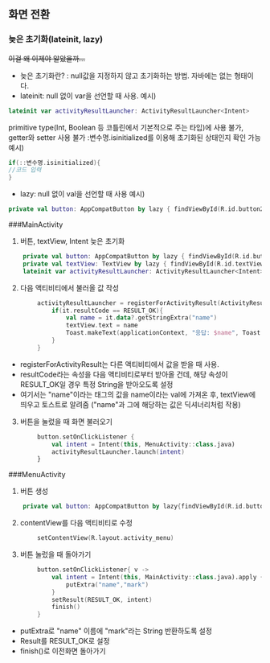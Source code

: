 ## 화면 전환

### 늦은 초기화(lateinit, lazy)
~~이걸 왜 이제야 알았을까...~~
- 늦은 초기화란? 
  : null값을 지정하지 않고 초기화하는 방법. 자바에는 없는 형태이다.
- lateinit: null 없이 var을 선언할 때 사용. 
예시)
```kotlin 
lateinit var activityResultLauncher: ActivityResultLauncher<Intent>
```  
  primitive type(Int, Boolean 등 코틀린에서 기본적으로 주는 타입)에 사용 불가, getter와 setter 사용 불가
  :변수명.isinitialized를 이용해 초기화된 상태인지 확인 가능
  예시)
```kotlin 
if(::변수명.isinitialized){
//코드 입력
}
```
- lazy: null 없이 val을 선언할 때 사용
예시)
```kotlin 
private val button: AppCompatButton by lazy { findViewById(R.id.button26) }
```  

###MainActivity

1. 버튼, textView, Intent 늦은 초기화
```kotlin 
	private val button: AppCompatButton by lazy { findViewById(R.id.button26) }
	private val textView: TextView by lazy { findViewById(R.id.textView8) }
	lateinit var activityResultLauncher: ActivityResultLauncher<Intent>
```
2. 다음 액티비티에서 불러올 값 작성
```kotlin 
		activityResultLauncher = registerForActivityResult(ActivityResultContracts.StartActivityForResult()) {
			if(it.resultCode == RESULT_OK){
				val name = it.data?.getStringExtra("name")
				textView.text = name
				Toast.makeText(applicationContext, "응답: $name", Toast.LENGTH_SHORT).show()
			}
		}
```
 - registerForActivityResult는 다른 액티비티에서 값을 받을 때 사용.
 - resultCode라는 속성을 다음 액티비티로부터 받아올 건데,
   해당 속성이 RESULT_OK일 경우 특정 String을 받아오도록 설정
 - 여기서는 "name"이라는 태그의 값을 name이라는 val에 가져온 후, textView에 띄우고 토스트로 알려줌
   ("name"과 그에 해당하는 값은 딕셔너리처럼 작용)

3. 버튼을 눌렀을 때 화면 불러오기
```kotlin 
		button.setOnClickListener {
			val intent = Intent(this, MenuActivity::class.java)
			activityResultLauncher.launch(intent)
		}
```

###MenuActivity

1. 버튼 생성
```kotlin 
	private val button: AppCompatButton by lazy{findViewById(R.id.button27)}
```
2. contentView를 다음 액티비티로 수정
```kotlin 
		setContentView(R.layout.activity_menu)
```
3. 버튼 눌렀을 때 돌아가기
```kotlin 
		button.setOnClickListener{ v ->
			val intent = Intent(this, MainActivity::class.java).apply {
				putExtra("name","mark")
			}
			setResult(RESULT_OK, intent)
			finish()
		}
```
 - putExtra로 "name" 이름에 "mark"라는 String 반환하도록 설정
 - Result를 RESULT_OK로 설정
 - finish()로 이전화면 돌아가기